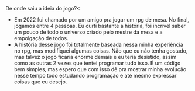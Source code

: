 De onde saiu a ideia do jogo?<
  - Em 2022 fui chamado por um amigo pra jogar um rpg de mesa. No final, jogamos entre 4 pessoas. Eu curti bastante a história, foi incrível saber um pouco de todo o universo criado pelo mestre da mesa e a empolgação de todos.
  - A história desse jogo foi totalmente baseada nessa minha experiência no rpg, mas modifiquei algumas coisas. Não que eu não tenha gostado, mas talvez o jogo ficaria enorme demais e eu teria desistido, assim como as outras 2 vezes que tentei programar tudo isso. 
    É um código bem simples, mas espero que com isso dê pra mostrar minha evolução nesse tempo todo estudando programação e até mesmo expressar coisas que eu desejo.
        
